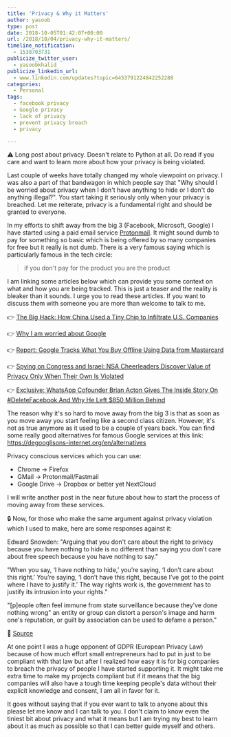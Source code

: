 ```yaml
---
title: 'Privacy & Why it Matters'
author: yasoob
type: post
date: 2018-10-05T01:42:07+00:00
url: /2018/10/04/privacy-why-it-matters/
timeline_notification:
  - 1538703731
publicize_twitter_user:
  - yasoobkhalid
publicize_linkedin_url:
  - www.linkedin.com/updates?topic=6453791224842252288
categories:
  - Personal
tags:
  - facebook privacy
  - Google privacy
  - lack of privacy
  - prevent privacy breach
  - privacy

---
```

⚠️ Long post about privacy. Doesn't relate to Python at all. Do read if you care and want to learn more about how your privacy is being violated.

Last couple of weeks have totally changed my whole viewpoint on privacy. I was also a part of that bandwagon in which people say that "Why should I be worried about privacy when I don't have anything to hide or I don't do anything illegal?". You start taking it seriously only when your privacy is breached. Let me reiterate, privacy is a fundamental right and should be granted to everyone.

In my efforts to shift away from the big 3 (Facebook, Microsoft, Google) I have started using a paid email service <a href="http://protonmail.com/" target="_blank" rel="noopener noreferrer">Protonmail</a>. It might sound dumb to pay for something so basic which is being offered by so many companies for free but it really is not dumb. There is a very famous saying which is particularly famous in the tech circle:
  
> if you don't pay for the product you are the product

I am linking some articles below which can provide you some context on what and how you are being tracked. This is just a teaser and the reality is bleaker than it sounds. I urge you to read these articles. If you want to discuss them with someone you are more than welcome to talk to me.

👉 <a href="https://www.bloomberg.com/news/features/2018-10-04/the-big-hack-how-china-used-a-tiny-chip-to-infiltrate-america-s-top-companies" target="_blank" rel="noopener noreferrer">The Big Hack: How China Used a Tiny Chip to Infiltrate U.S. Companies</a>

👉 <a href="https://slate.com/technology/2018/10/google-is-losing-users-trust.html" target="_blank" rel="noopener noreferrer">Why I am worried about Google</a>

👉 <a href="https://slate.com/technology/2018/08/google-mastercard-data-track-offline-purchases.html?via=article_article-inline_recirc-tag-privacy" target="_blank" rel="noopener noreferrer">Report: Google Tracks What You Buy Offline Using Data from Mastercard</a>

👉 <a href="https://theintercept.com/2015/12/30/spying-on-congress-and-israel-nsa-cheerleaders-discover-value-of-privacy-only-when-their-own-is-violated/" target="_blank" rel="noopener noreferrer">Spying on Congress and Israel: NSA Cheerleaders Discover Value of Privacy Only When Their Own Is Violated</a>

👉  <a href="https://www.forbes.com/sites/parmyolson/2018/09/26/exclusive-whatsapp-cofounder-brian-acton-gives-the-inside-story-on-deletefacebook-and-why-he-left-850-million-behind/" target="_blank" rel="noopener noreferrer">Exclusive: WhatsApp Cofounder Brian Acton Gives The Inside Story On #DeleteFacebook And Why He Left $850 Million Behind</a>

The reason why it's so hard to move away from the big 3 is that as soon as you move away you start feeling like a second class citizen. However, it's not as true anymore as it used to be a couple of years back. You can find some really good alternatives for famous Google services at this link: https://degooglisons-internet.org/en/alternatives

Privacy conscious services which you can use:

  * Chrome -> Firefox
  * GMail -> Protonmail/Fastmail
  * Google Drive -> Dropbox or better yet NextCloud

I will write another post in the near future about how to start the process of moving away from these services.


🔒 Now, for those who make the same argument against privacy violation which I used to make, here are some responses against it:

Edward Snowden: "Arguing that you don't care about the right to privacy because you have nothing to hide is no different than saying you don't care about free speech because you have nothing to say."

"When you say, ‘I have nothing to hide,’ you’re saying, ‘I don’t care about this right.’ You’re saying, ‘I don’t have this right, because I’ve got to the point where I have to justify it.’ The way rights work is, the government has to justify its intrusion into your rights."

"[p]eople often feel immune from state surveillance because they’ve done nothing wrong" an entity or group can distort a person's image and harm one's reputation, or guilt by association can be used to defame a person."

🔗 [Source][1]

At one point I was a huge opponent of GDPR (European Privacy Law) because of how much effort small entrepreneurs had to put in just to be compliant with that law but after I realized how easy it is for big companies to breach the privacy of people I have started supporting it. It might take me extra time to make my projects compliant but if it means that the big companies will also have a tough time keeping people's data without their explicit knowledge and consent, I am all in favor for it.

It goes without saying that if you ever want to talk to anyone about this please let me know and I can talk to you. I don't claim to know even the tiniest bit about privacy and what it means but I am trying my best to learn about it as much as possible so that I can better guide myself and others.

 [1]: https://en.wikipedia.org/wiki/Nothing_to_hide_argument